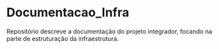 # Documentacao_Infra
Repositório descreve a documentação do projeto integrador, focando na parte de estruturação da infraestrutura.
